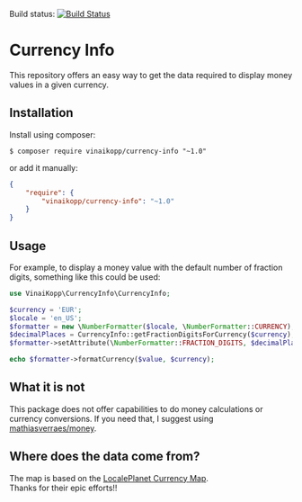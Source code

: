 
Build status: [![Build Status](https://travis-ci.org/Vinai/currency-info.svg?branch=master)](https://travis-ci.org/Vinai/currency-info)

# Currency Info

This repository offers an easy way to get the data required to display money values in a given currency.  

## Installation

Install using composer:

```
$ composer require vinaikopp/currency-info "~1.0"
```
or add it manually:

```json
{
    "require": {
        "vinaikopp/currency-info": "~1.0"
    }
}
```

## Usage

For example, to display a money value with the default number of fraction digits, something like this could be used:

```php
use VinaiKopp\CurrencyInfo\CurrencyInfo;

$currency = 'EUR';
$locale = 'en_US';
$formatter = new \NumberFormatter($locale, \NumberFormatter::CURRENCY);
$decimalPlaces = CurrencyInfo::getFractionDigitsForCurrency($currency);
$formatter->setAttribute(\NumberFormatter::FRACTION_DIGITS, $decimalPlaces);

echo $formatter->formatCurrency($value, $currency);

```

## What it is not

This package does not offer capabilities to do money calculations or currency conversions.
If you need that, I suggest using [mathiasverraes/money](https://github.com/moneyphp/money).  

## Where does the data come from?

The map is based on the [LocalePlanet Currency Map](http://www.localeplanet.com/api/auto/currencymap.html).  
Thanks for their epic efforts!!
